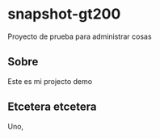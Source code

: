 # snapshot-gt200

Proyecto de prueba para administrar cosas

## Sobre

Este es mi projecto demo

## Etcetera etcetera

Uno,
